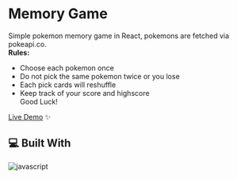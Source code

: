 # Memory Game
Simple pokemon memory game in React, pokemons are fetched via pokeapi.co.<br>
**Rules:**
- Choose each pokemon once
- Do not pick the same pokemon twice or you lose
- Each pick cards will reshuffle
- Keep track of your score and highscore<br>
Good Luck!

[Live Demo](https://memory-card-mauve.vercel.app/) ✨

## 💻 Built With
![javascript](https://skillicons.dev/icons?i=js,react&perline=10)
